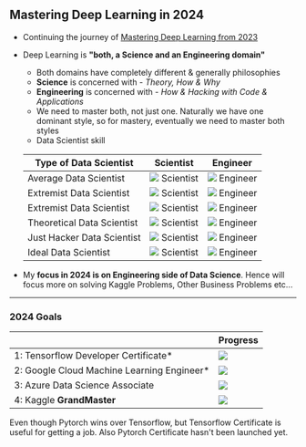 
## Mastering Deep Learning in 2024
- Continuing the journey of [Mastering Deep Learning from 2023](https://github.com/ajinkyakolhe112/Mastering-Deep-Learning-in-2023)
- Deep Learning is **"both, a Science and an Engineering domain"**
  - Both domains have completely different & generally philosophies
  - **Science** is concerned with       - *Theory, How & Why*
  - **Engineering** is concerned with   - *How & Hacking with Code & Applications*
  - We need to master both, not just one. Naturally we have one dominant style, so for mastery, eventually we need to master both styles
  - Data Scientist skill

   | Type of Data Scientist | Scientist   | Engineer       |
    |---| ----------- | ------------ |
  Average Data Scientist        |![](https://geps.dev/progress/50) Scientist    | ![](https://geps.dev/progress/50) Engineer 
  Extremist Data Scientist      |![](https://geps.dev/progress/0) Scientist     | ![](https://geps.dev/progress/100) Engineer
  Extremist Data Scientist      |![](https://geps.dev/progress/100) Scientist   | ![](https://geps.dev/progress/0) Engineer  
  Theoretical Data Scientist    |![](https://geps.dev/progress/80) Scientist    | ![](https://geps.dev/progress/20) Engineer
  Just Hacker Data Scientist    |![](https://geps.dev/progress/20) Scientist    | ![](https://geps.dev/progress/80) Engineer 
  Ideal Data Scientist          |![](https://geps.dev/progress/80) Scientist    | ![](https://geps.dev/progress/80) Engineer 
- My **focus in 2024 is on Engineering side of Data Science**. Hence will focus more on solving Kaggle Problems, Other Business Problems etc...
----
### 2024 Goals
|                            | Progress                           |
| ------------------------------------- | ---------------------------------- |
1: Tensorflow Developer Certificate*        | ![](https://geps.dev/progress/0) |
2: Google Cloud Machine Learning Engineer*  | ![](https://geps.dev/progress/0) | 
3: Azure Data Science Associate             | ![](https://geps.dev/progress/0) | 
4: Kaggle **GrandMaster**                      | ![](https://geps.dev/progress/0) |

Even though Pytorch wins over Tensorflow, but Tensorflow Certificate is useful for getting a job. Also Pytorch Certificate hasn't been launched yet.
